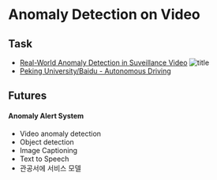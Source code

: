 # Anomaly Detection on Video

## Task
- [Real-World Anomaly Detection in Suveillance Video](http://openaccess.thecvf.com/content_cvpr_2018/papers/Sultani_Real-World_Anomaly_Detection_CVPR_2018_paper.pdf)
![title](https://github.com/jinmang2/anomaly_detection_on_video/blob/master/img/anomaly_detection.PNG?raw=true)
- [Peking University/Baidu - Autonomous Driving](https://www.kaggle.com/c/pku-autonomous-driving/overview)

## Futures
#### Anomaly Alert System
- Video anomaly detection
- Object detection
- Image Captioning
- Text to Speech
- 관공서에 서비스 모델 
